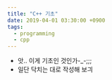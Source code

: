 ```yaml
---
title: "C++ 기초"
date: 2019-04-01 03:30:00 +0900
tags:
  - programming
  - cpp
---
```


* 앗.. 이게 기초인 것인가-_-;;;
* 일단 닥치는 대로 작성해 보긔


